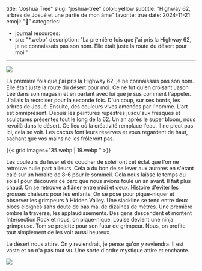 
title: "Joshua Tree"
slug: "joshua-tree"
color: yellow
subtitle: "Highway 62, arbres de Josué et une partie de mon âme"
favorite: true
date: 2024-11-21
emoji: "🌵"
categories:
  - journal
resources:
  - src: "*.webp"
description: "La première fois que j'ai pris la Highway 62, je ne connaissais pas son nom. Elle était juste la route du désert pour moi."
---

![](cover)

La première fois que j'ai pris la Highway 62, je ne connaissais pas son nom. Elle était juste la route du désert pour moi. Ce ne fut qu'en croisant Jason Lee dans son magasin et en parlant avec lui que je sus comment l'appeler. J'allais la recroiser pour la seconde fois. D'un coup, sur ses bords, les arbres de Josué. Ensuite, des couleurs vives amenées par l'homme. L'art est omniprésent. Depuis les peintures rupestres jusqu'aux fresques et sculptures présentes tout le long de la 62.
Un an après le super bloom, nous revoilà dans le désert. Ce lieu où la créativité remplace l'eau. Il ne pleut pas ici, cela se voit. Les cactus font leurs réserves et vous regardent de haut, sachant que vos mains ne les frôleront pas.

{{< grid images="35.webp | 19.webp " >}}

Les couleurs du lever et du coucher de soleil ont cet éclat que l'on ne retrouve nulle part ailleurs. Cela a du bon de se lever aux aurores en s'étant calé sur un horaire de 8-6 pour le sommeil. Cela nous laisse le temps du soleil pour découvrir ce parc que nous avions foulé un an avant.
Il fait plus chaud. On se retrouve à flâner entre midi et deux. Histoire d'éviter les grosses chaleurs pour les enfants. On se pose pour pique-niquer et observer les grimpeurs à Hidden Valley. Une slackline se tend entre deux blocs éloignés sans doute de pas mal de dizaines de mètres. Une première ombre la traverse, les applaudissements. Des gens descendent et montent Intersection Rock et nous, on pique-nique. Louise devient une ninja grimpeuse. Tom se projette pour son futur de grimpeur. Nous, on profite tout simplement de les voir aussi heureux.

Le désert nous attire. On y reviendrait, je pense qu'on y reviendra. Il est vaste et on n'a pas tout vu. Une sorte d'ordre mystique attire et enchante.

![](06)
